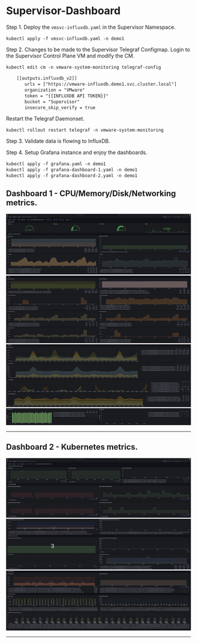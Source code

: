 # Supervisor-Dashboard

Step 1. Deploy the `vmsvc-influxdb.yaml` in the Supervisor Namespace. 

```
kubectl apply -f vmsvc-influxdb.yaml -n demo1
```

Step 2. Changes to be made to the Supervisor Telegraf Configmap. Login to the Supervisor Control Plane VM and modify the CM.

```
kubectl edit cm -n vmware-system-monitoring telegraf-config
```

```
    [[outputs.influxdb_v2]]
       urls = ["https://vmware-influxdb.demo1.svc.cluster.local"]
       organization = "VMware"
       token = "{{INFLUXDB API TOKEN}}"
       bucket = "Supervisor"
       insecure_skip_verify = true
```

Restart the Telegraf Daemonset.
```
kubectl rollout restart telegraf -n vmware-system-monitoring
```

Step 3. Validate data is flowing to InfluxDB.

Step 4. Setup Grafana instance and enjoy the dashboards. 

```
kubectl apply -f grafana.yaml -n demo1
kubectl apply -f grafana-dashboard-1.yaml -n demo1
kubectl apply -f grafana-dashboard-2.yaml -n demo1
```

## Dashboard 1 - CPU/Memory/Disk/Networking metrics. 

<img src="images/CPUimage1.png" title="CPU 1">
<img src="images/CPUimage2.png" title="CPU 2">
<img src="images/CPUimage3.png" title="CPU 3">
<img src="images/CPUimage4.png" title="CPU 4">

---

## Dashboard 2 - Kubernetes metrics. 

<img src="images/K8simage1.png" title="K8S 1">
<img src="images/K8simage2.png" title="K8S 2">
<img src="images/K8simage3.png" title="K8S 3">

---



